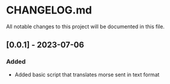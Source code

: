 # CHANGELOG.md

All notable changes to this project will be documented in this file.

## [0.0.1] - 2023-07-06

### Added 

- Added basic script that translates morse sent in text format



